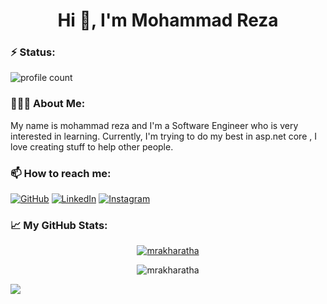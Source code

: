 <h1 align="center">Hi 👋, I'm Mohammad Reza</h1>


<h3>⚡️ Status:</h3>

![profile count](https://komarev.com/ghpvc/?username=mrakharatha&color=red)&nbsp;


<h3>👨🏻‍💻 About Me:</h3>

My name is mohammad reza and I'm a Software Engineer who is very interested in learning. Currently, I'm trying to do my best in asp.net core , I love creating stuff to help other people.

<h3 align="left">📫 How to reach me:</h3>

<p align="left">
	<a href="https://github.com/mrakharatha"><img src="https://img.icons8.com/bubbles/50/000000/github.png" alt="GitHub"/></a>
	<a href="https://www.linkedin.com/in/seyed-mohammad-reza-azad-a6a5281b2/"><img src="https://img.icons8.com/bubbles/50/000000/linkedin.png" alt="LinkedIn"/></a>
	<a href="https://www.instagram.com/mra_kharatha"><img src="https://img.icons8.com/bubbles/50/000000/instagram.png" alt="Instagram"/></a>
</p>


<h3 align="left"> &#x1f4c8; My GitHub Stats:</h3>

<div align="center">
	
[![mrakharatha](http://github-readme-streak-stats.herokuapp.com?user=mrakharatha&theme=shades-of-purple)](https://git.io/streak-stats)
	
![mrakharatha](https://github-readme-stats.vercel.app/api?username=mrakharatha&show_icons=true&theme=shades-of-purple)
	
</div>


<a href="https://coffeebede.ir/buycoffee/mohammadrezaazad"><img class="img-fluid" src="https://coffeebede.ir/DashboardTemplateV2/app-assets/images/banner/default-yellow.svg" /></a>
